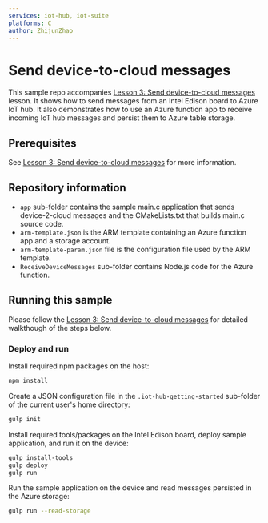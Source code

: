 ```yaml
---
services: iot-hub, iot-suite
platforms: C
author: ZhijunZhao
---
```


# Send device-to-cloud messages
This sample repo accompanies [Lesson 3: Send device-to-cloud messages]() lesson. It shows how to send messages from an Intel Edison board to Azure IoT hub. It also demonstrates how to use an Azure function app to receive incoming IoT hub messages and persist them
to Azure table storage.

## Prerequisites
See [Lesson 3: Send device-to-cloud messages]() for more information.

## Repository information
- `app` sub-folder contains the sample main.c application that sends device-2-cloud messages and the CMakeLists.txt that builds main.c source code.
- `arm-template.json` is the ARM template containing an Azure function app and a storage account.
- `arm-template-param.json` file is the configuration file used by the ARM template.
- `ReceiveDeviceMessages` sub-folder contains Node.js code for the Azure function.

## Running this sample
Please follow the [Lesson 3: Send device-to-cloud messages]() for detailed walkthough of the steps below.

### Deploy and run

Install required npm packages on the host:
```bash
npm install
```
Create a JSON configuration file in the `.iot-hub-getting-started` sub-folder of the current user's home directory:
```bash
gulp init
```

Install required tools/packages on the Intel Edison board, deploy sample application, and run it on the device:
```bash
gulp install-tools
gulp deploy
gulp run
```

Run the sample application on the device and read messages persisted in the Azure storage:
```bash
gulp run --read-storage
```
